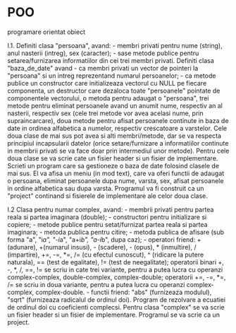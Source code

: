 # POO
programare orientat obiect

I.1. Definiti clasa "persoana", avand:
    - membri privati pentru nume (string), anul nasterii (intreg), sex
       (caracter);
    - sase metode publice pentru setarea/furnizarea informatiilor din cei
       trei membri privati.
   Definiti clasa "baza_de_date" avand
    - ca membri privati un vector de pointeri la "persoana" si un intreg
       reprezentand numarul persoanelor;
    - ca metode publice un constructor care initializeaza vectorul cu NULL
       pe fiecare componenta, un destructor care dezaloca toate "persoanele"
       pointate de componentele vectorului, o metoda pentru adaugat o
       "persoana", trei metode pentru eliminat persoanele avand un anumit
       nume, respectiv an al nasterii, respectiv sex (cele trei metode vor
       avea acelasi nume, prin supraincarcare), doua metode pentru afisat
       persoanele continute in baza de date in ordinea alfabetica a numelor,
       respectiv crescatoare a varstelor.
   Cele doua clase de mai sus pot avea si alti membri/metode, dar se va
  respecta principiul incapsularii datelor (orice setare/furnizare a
  informatiilor continute in membrii privati se va face doar prin intermediul
  unor metode). Pentru cele doua clase se va scrie cate un fisier header si un
  fisier de implementare.
   Scrieti un program care sa gestioneze o baza de date folosind clasele de
  mai sus. El va afisa un meniu (in mod text), care va oferi functii de
  adaugat o persoana, eliminat persoanele dupa nume, varsta, sex, afisat
  persoanele in ordine alfabetica sau dupa varsta. Programul va fi construit
  ca un "project" continand si fisierele de implementare ale celor doua clase.

I.2 Clasa pentru numar complex, avand:
    - membrii privati pentru partea reala si partea imaginara (double);
    - constructori pentru initializare si copiere;
    - metode publice pentru setat/furnizat partea reala si partea imaginara;
    - metoda publica pentru citire;
    - metoda publica de afisare (sub forma "a", "i*a", "-i*a", "a+i*b",
       "a-i*b", dupa caz);
    - operatori friend: + (adunare), +(numarul insusi), - (scadere),
       - (opus), * (inmultire), / (impartire), +=, -=, *=, /= (cu efectul
       cunoscut), ^ (ridicare la putere naturala), == (test de egalitate),
       != (test de neegalitate); operatorii binari +, -, *, /, ==, != se
       scriu in cate trei variante, pentru a putea lucra cu operanzi
       complex-complex, double-complex, complex-double; operatorii +=, -=,
       *=, /= se scriu in doua variante, pentru a putea lucra cu operanzi
       complex-complex, complex-double.
    - functii friend: "abs" (furnizeaza modulul), "sqrt" (furnizeaza radicalul
       de ordinul doi).
   Program de rezolvare a ecuatiei de ordinul doi cu coeficienti complecsi.
   Pentru clasa "complex" se va scrie un fisier header si un fisier de
  implementare. Programul se va scrie ca un project.

